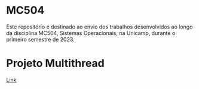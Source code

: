 # MC504
Este repositório é destinado ao envio dos trabalhos desenvolvidos ao longo da disciplina MC504, Sistemas Operacionais, na Unicamp, durante o primeiro semestre de 2023.

# Projeto Multithread
[Link](./projetomultithread/)
